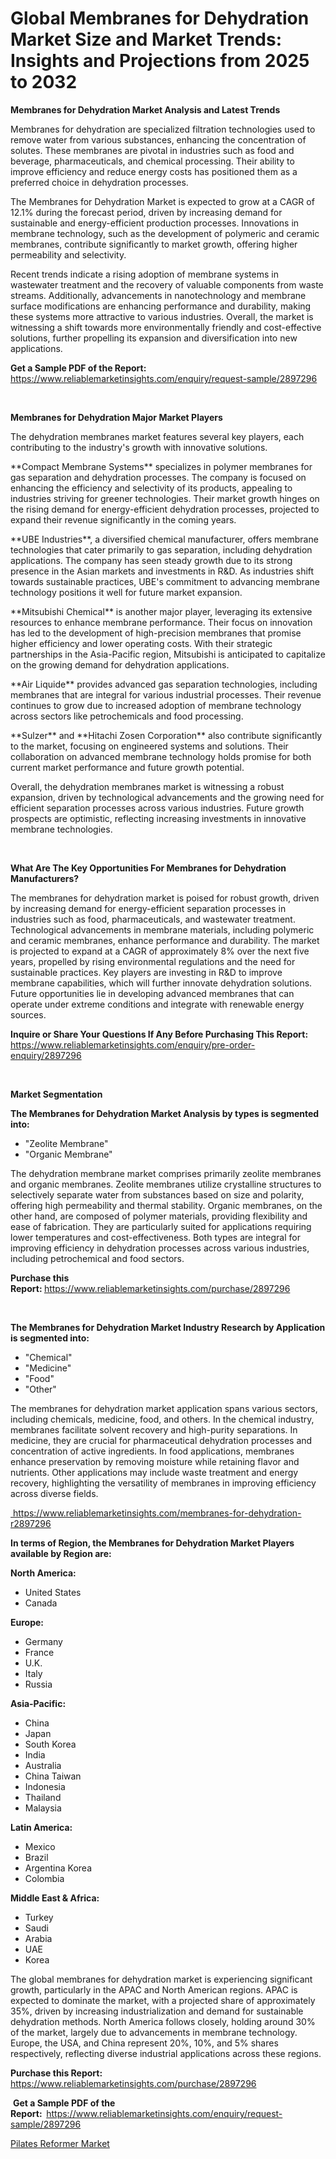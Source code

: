 <p><h1>Global Membranes for Dehydration Market Size and Market Trends: Insights and Projections from 2025 to 2032</h1></p><p><strong>Membranes for Dehydration Market Analysis and Latest Trends</strong></p>
<p><p>Membranes for dehydration are specialized filtration technologies used to remove water from various substances, enhancing the concentration of solutes. These membranes are pivotal in industries such as food and beverage, pharmaceuticals, and chemical processing. Their ability to improve efficiency and reduce energy costs has positioned them as a preferred choice in dehydration processes.</p><p>The Membranes for Dehydration Market is expected to grow at a CAGR of 12.1% during the forecast period, driven by increasing demand for sustainable and energy-efficient production processes. Innovations in membrane technology, such as the development of polymeric and ceramic membranes, contribute significantly to market growth, offering higher permeability and selectivity.</p><p>Recent trends indicate a rising adoption of membrane systems in wastewater treatment and the recovery of valuable components from waste streams. Additionally, advancements in nanotechnology and membrane surface modifications are enhancing performance and durability, making these systems more attractive to various industries. Overall, the market is witnessing a shift towards more environmentally friendly and cost-effective solutions, further propelling its expansion and diversification into new applications.</p></p>
<p><strong>Get a Sample PDF of the Report:&nbsp;</strong> <a href="https://www.reliablemarketinsights.com/enquiry/request-sample/2897296?utm_campaign=2179&utm_medium=2&utm_source=Github&utm_content=ia&utm_term=15032025&utm_id=membranes-for-dehydration">https://www.reliablemarketinsights.com/enquiry/request-sample/2897296</a></p>
<p>&nbsp;</p>
<p><strong>Membranes for Dehydration Major Market Players</strong></p>
<p><p>The dehydration membranes market features several key players, each contributing to the industry's growth with innovative solutions. </p><p>**Compact Membrane Systems** specializes in polymer membranes for gas separation and dehydration processes. The company is focused on enhancing the efficiency and selectivity of its products, appealing to industries striving for greener technologies. Their market growth hinges on the rising demand for energy-efficient dehydration processes, projected to expand their revenue significantly in the coming years.</p><p>**UBE Industries**, a diversified chemical manufacturer, offers membrane technologies that cater primarily to gas separation, including dehydration applications. The company has seen steady growth due to its strong presence in the Asian markets and investments in R&D. As industries shift towards sustainable practices, UBE's commitment to advancing membrane technology positions it well for future market expansion.</p><p>**Mitsubishi Chemical** is another major player, leveraging its extensive resources to enhance membrane performance. Their focus on innovation has led to the development of high-precision membranes that promise higher efficiency and lower operating costs. With their strategic partnerships in the Asia-Pacific region, Mitsubishi is anticipated to capitalize on the growing demand for dehydration applications.</p><p>**Air Liquide** provides advanced gas separation technologies, including membranes that are integral for various industrial processes. Their revenue continues to grow due to increased adoption of membrane technology across sectors like petrochemicals and food processing.</p><p>**Sulzer** and **Hitachi Zosen Corporation** also contribute significantly to the market, focusing on engineered systems and solutions. Their collaboration on advanced membrane technology holds promise for both current market performance and future growth potential.</p><p>Overall, the dehydration membranes market is witnessing a robust expansion, driven by technological advancements and the growing need for efficient separation processes across various industries. Future growth prospects are optimistic, reflecting increasing investments in innovative membrane technologies.</p></p>
<p>&nbsp;</p>
<p><strong>What Are The Key Opportunities For Membranes for Dehydration Manufacturers?</strong></p>
<p><p>The membranes for dehydration market is poised for robust growth, driven by increasing demand for energy-efficient separation processes in industries such as food, pharmaceuticals, and wastewater treatment. Technological advancements in membrane materials, including polymeric and ceramic membranes, enhance performance and durability. The market is projected to expand at a CAGR of approximately 8% over the next five years, propelled by rising environmental regulations and the need for sustainable practices. Key players are investing in R&D to improve membrane capabilities, which will further innovate dehydration solutions. Future opportunities lie in developing advanced membranes that can operate under extreme conditions and integrate with renewable energy sources.</p></p>
<p><strong>Inquire or Share Your Questions If Any Before Purchasing This Report:</strong> <a href="https://www.reliablemarketinsights.com/enquiry/pre-order-enquiry/2897296?utm_campaign=2179&utm_medium=2&utm_source=Github&utm_content=ia&utm_term=15032025&utm_id=membranes-for-dehydration">https://www.reliablemarketinsights.com/enquiry/pre-order-enquiry/2897296</a></p>
<p>&nbsp;</p>
<p><strong>Market Segmentation</strong></p>
<p><strong>The Membranes for Dehydration Market Analysis by types is segmented into:</strong></p>
<p><ul><li>"Zeolite Membrane"</li><li>"Organic Membrane"</li></ul></p>
<p><p>The dehydration membrane market comprises primarily zeolite membranes and organic membranes. Zeolite membranes utilize crystalline structures to selectively separate water from substances based on size and polarity, offering high permeability and thermal stability. Organic membranes, on the other hand, are composed of polymer materials, providing flexibility and ease of fabrication. They are particularly suited for applications requiring lower temperatures and cost-effectiveness. Both types are integral for improving efficiency in dehydration processes across various industries, including petrochemical and food sectors.</p></p>
<p><strong>Purchase this Report:&nbsp;</strong><a href="https://www.reliablemarketinsights.com/purchase/2897296?utm_campaign=2179&utm_medium=2&utm_source=Github&utm_content=ia&utm_term=15032025&utm_id=membranes-for-dehydration">https://www.reliablemarketinsights.com/purchase/2897296</a></p>
<p>&nbsp;</p>
<p><strong>The Membranes for Dehydration Market Industry Research by Application is segmented into:</strong></p>
<p><ul><li>"Chemical"</li><li>"Medicine"</li><li>"Food"</li><li>"Other"</li></ul></p>
<p><p>The membranes for dehydration market application spans various sectors, including chemicals, medicine, food, and others. In the chemical industry, membranes facilitate solvent recovery and high-purity separations. In medicine, they are crucial for pharmaceutical dehydration processes and concentration of active ingredients. In food applications, membranes enhance preservation by removing moisture while retaining flavor and nutrients. Other applications may include waste treatment and energy recovery, highlighting the versatility of membranes in improving efficiency across diverse fields.</p></p>
<p><a href="https://www.reliablemarketinsights.com/membranes-for-dehydration-r2897296?utm_campaign=2179&utm_medium=2&utm_source=Github&utm_content=ia&utm_term=15032025&utm_id=membranes-for-dehydration">&nbsp;https://www.reliablemarketinsights.com/membranes-for-dehydration-r2897296</a></p>
<p><strong>In terms of Region, the Membranes for Dehydration Market Players available by Region are:</strong></p>
<p>
    <p> <strong> North America: </strong>
        <ul>
            <li>United States</li>
            <li>Canada</li>
        </ul>
        </p> 
    <p> <strong> Europe: </strong>
        <ul>
            <li>Germany</li>
            <li>France</li>
            <li>U.K.</li>
            <li>Italy</li>
            <li>Russia</li>
        </ul>
        </p> 
    <p> <strong> Asia-Pacific: </strong>
        <ul>
            <li>China</li>
            <li>Japan</li>
            <li>South Korea</li>
            <li>India</li>
            <li>Australia</li>
            <li>China Taiwan</li>
            <li>Indonesia</li>
            <li>Thailand</li>
            <li>Malaysia</li>
        </ul>
        </p> 
    <p> <strong> Latin America: </strong>
        <ul>
            <li>Mexico</li>
            <li>Brazil</li>
            <li>Argentina Korea</li>
            <li>Colombia</li>
        </ul>
        </p> 
    <p> <strong> Middle East & Africa: </strong>
        <ul>
            <li>Turkey</li>
            <li>Saudi</li>
            <li>Arabia</li>
            <li>UAE</li>
            <li>Korea</li>
        </ul>
    </p>
    </p>
<p><p>The global membranes for dehydration market is experiencing significant growth, particularly in the APAC and North American regions. APAC is expected to dominate the market, with a projected share of approximately 35%, driven by increasing industrialization and demand for sustainable dehydration methods. North America follows closely, holding around 30% of the market, largely due to advancements in membrane technology. Europe, the USA, and China represent 20%, 10%, and 5% shares respectively, reflecting diverse industrial applications across these regions.</p></p>
<p><strong>Purchase this Report: </strong><a href="https://www.reliablemarketinsights.com/purchase/2897296?utm_campaign=2179&utm_medium=2&utm_source=Github&utm_content=ia&utm_term=15032025&utm_id=membranes-for-dehydration">https://www.reliablemarketinsights.com/purchase/2897296</a></p>
<p>&nbsp;<strong>Get a Sample PDF of the Report:&nbsp;&nbsp;</strong><a href="https://www.reliablemarketinsights.com/enquiry/request-sample/2897296?utm_campaign=2179&utm_medium=2&utm_source=Github&utm_content=ia&utm_term=15032025&utm_id=membranes-for-dehydration">https://www.reliablemarketinsights.com/enquiry/request-sample/2897296</a></p>
<p><strong></strong></p>
<p><p><a href="https://github.com/gerdabatiskzv9/Market-Research-Report-List-1/blob/main/pilates-reformer-market.md?utm_campaign=2179&utm_medium=2&utm_source=Github&utm_content=ia&utm_term=15032025&utm_id=membranes-for-dehydration">Pilates Reformer Market</a></p></p>